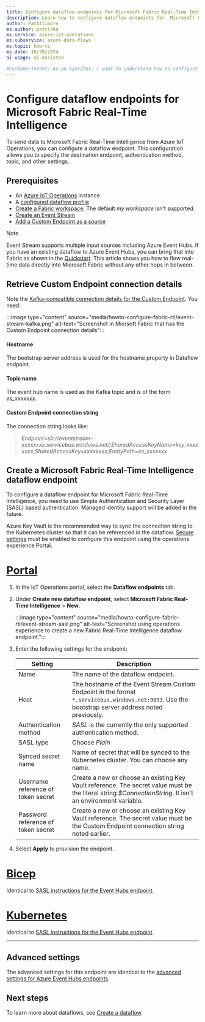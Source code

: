 ```yaml
---
title: Configure dataflow endpoints for Microsoft Fabric Real-Time Intelligence
description: Learn how to configure dataflow endpoints for  Microsoft Fabric Real-Time Intelligence in Azure IoT Operations.
author: PatAltimore
ms.author: patricka
ms.service: azure-iot-operations
ms.subservice: azure-data-flows
ms.topic: how-to
ms.date: 10/30/2024
ai-usage: ai-assisted

#CustomerIntent: As an operator, I want to understand how to configure dataflow endpoints for  Microsoft Fabric Real-Time Intelligence in Azure IoT Operations so that I can send real-time data to Microsoft Fabric.
---
```


# Configure dataflow endpoints for Microsoft Fabric Real-Time Intelligence

To send data to Microsoft Fabric Real-Time Intelligence from Azure IoT Operations, you can configure a dataflow endpoint. This configuration allows you to specify the destination endpoint, authentication method, topic, and other settings.

## Prerequisites

- An [Azure IoT Operations](../deploy-iot-ops/howto-deploy-iot-operations.md) instance
- A [configured dataflow profile](howto-configure-dataflow-profile.md)
- [Create a Fabric workspace](/fabric/get-started/create-workspaces). The default *my workspace* isn't supported.
- [Create an Event Stream](/fabric/real-time-intelligence/event-streams/create-manage-an-eventstream#create-an-eventstream)
- [Add a Custom Endpoint as a source](/fabric/real-time-intelligence/event-streams/add-source-custom-app#add-custom-endpoint-data-as-a-source)

> [!NOTE]
> Event Stream supports multiple input sources including Azure Event Hubs. If you have an existing dataflow to Azure Event Hubs, you can bring that into Fabric as shown in the [Quickstart](../get-started-end-to-end-sample/quickstart-get-insights.md#ingest-data-into-real-time-intelligence). This article shows you how to flow real-time data directly into Microsoft Fabric without any other hops in between.

## Retrieve Custom Endpoint connection details
Note the [Kafka-compatible connection details for the Custom Endpoint](/fabric/real-time-intelligence/event-streams/add-source-custom-app#kafka). You need:

:::image type="content" source="media/howto-configure-fabric-rti/event-stream-kafka.png" alt-text="Screenshot in Micrsoft Fabric that has the Custom Endpoint connection details":::

#### Hostname
The bootstrap server address is used for the hostname property in Dataflow endpoint. 

#### Topic name
The event hub name is used as the Kafka topic and is of the form *es_xxxxxxx*.

#### Custom Endpoint connection string
The connection string looks like:
> *Endpoint=sb://eventstream-xxxxxxxx.servicebus.windows.net/;SharedAccessKeyName=key_xxxxxxxx;SharedAccessKey=xxxxxxxx;EntityPath=es_xxxxxxx*


## Create a Microsoft Fabric Real-Time Intelligence dataflow endpoint

To configure a dataflow endpoint for Microsoft Fabric Real-Time Intelligence, you need to use Simple Authentication and Security Layer (SASL) based authentication. Managed identity support will be added in the future. 

Azure Key Vault is the recommended way to sync the connection string to the Kubernetes cluster so that it can be referenced in the dataflow. [Secure settings](../deploy-iot-ops/howto-enable-secure-settings.md) must be enabled to configure this endpoint using the operations experience Portal.

# [Portal](#tab/portal)

1. In the IoT Operations portal, select the **Dataflow endpoints** tab.
1. Under **Create new dataflow endpoint**, select **Microsoft Fabric Real-Time Intelligence** > **New**.

    :::image type="content" source="media/howto-configure-fabric-rti/event-stream-sasl.png" alt-text="Screenshot using operations experience to create a new Fabric Real-Time Intelligence dataflow endpoint.":::

1. Enter the following settings for the endpoint:

    | Setting               | Description                                                                                       |
    | --------------------- | ------------------------------------------------------------------------------------------------- |
    | Name                  | The name of the dataflow endpoint.                                                              |
    | Host                  | The hostname of the Event Stream Custom Endpoint in the format `*.servicebus.windows.net:9093`. Use the bootstrap server address noted previously. |
    | Authentication method | *SASL* is the currently the only supported authentication method. |
    | SASL type             | Choose *Plain* |
    | Synced secret name    | Name of secret that will be synced to the Kubernetes cluster. You can choose any name. |
    | Username reference of token secret | Create a new or choose an existing Key Vault reference. The secret value must be the literal string *$ConnectionString*. It isn't an environment variable. |
    | Password reference of token secret | Create a new or choose an existing Key Vault reference. The secret value must be the Custom Endpoint connection string noted earlier. |

1. Select **Apply** to provision the endpoint.

# [Bicep](#tab/bicep)

Identical to [SASL instructions for the Event Hubs endpoint](howto-configure-kafka-endpoint?tabs=bicep#sasl).

# [Kubernetes](#tab/kubernetes)

Identical to [SASL instructions for the Event Hubs endpoint](connect-to-cloud/howto-configure-kafka-endpoint?tabs=kubernetes#sasl).

---

## Advanced settings

The advanced settings for this endpoint are identical to the [advanced settings for Azure Event Hubs endpoints](connect-to-cloud/howto-configure-kafka-endpoint#advanced-settings).

## Next steps

To learn more about dataflows, see [Create a dataflow](howto-create-dataflow.md).